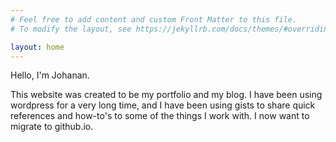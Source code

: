 ```yaml
---
# Feel free to add content and custom Front Matter to this file.
# To modify the layout, see https://jekyllrb.com/docs/themes/#overriding-theme-defaults

layout: home
---
```


Hello, I'm Johanan. 

This website was created to be my portfolio and my blog. 
I have been using wordpress for a very long time, and I have been using gists to share quick references and how-to's to some of the things I work with. 
I now want to migrate to github.io.